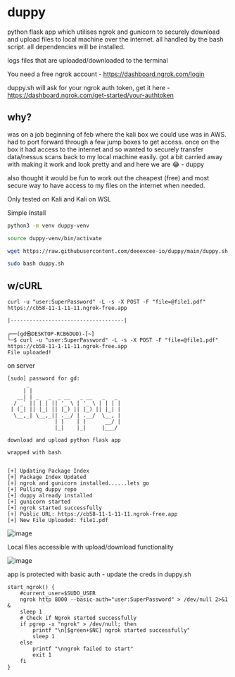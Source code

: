 # duppy

python flask app which utilises ngrok and gunicorn to securely download and upload files to local machine over the internet. all handled by the bash script. all dependencies will be installed.

logs files that are uploaded/downloaded to the terminal

You need a free ngrok account - https://dashboard.ngrok.com/login

duppy.sh will ask for your ngrok auth token, get it here - https://dashboard.ngrok.com/get-started/your-authtoken

## why?

was on a job beginning of feb where the kali box we could use was in AWS. had to port forward through a few jump boxes to get access. once on the box it had access to the internet and so wanted to securely transfer data/nessus scans back to my local machine easily. got a bit carried away with making it work and look pretty and and here we are 😂 - duppy

also thought it would be fun to work out the cheapest (free) and most secure way to have access to my files on the internet when needed.

Only tested on Kali and Kali on WSL

Simple Install

```bash
python3 -m venv duppy-venv

source duppy-venv/bin/activate

wget https://raw.githubusercontent.com/deeexcee-io/duppy/main/duppy.sh

sudo bash duppy.sh
```
## w/cURL

```
curl -u "user:SuperPassword" -L -s -X POST -F "file=@file1.pdf" https://cb58-11-1-11-11.ngrok-free.app

|------------------------------------|

┌──(gd㉿DESKTOP-RCB6DUO)-[~]
└─$ curl -u "user:SuperPassword" -L -s -X POST -F "file=@file1.pdf" https://cb58-11-1-11-11.ngrok-free.app
File uploaded!
```

on server
```
[sudo] password for gd:
      _
     | |
   __| | _   _  _ __   _ __   _   _
  / _` || | | || '_ \ | '_ \ | | | |
 | (_| || |_| || |_) || |_) || |_| |
  \__,_| \__,_|| .__/ | .__/  \__, |
               | |    | |      __/ |
               |_|    |_|     |___/

download and upload python flask app

wrapped with bash


[+] Updating Package Index
[+] Package Index Updated
[+] ngrok and gunicorn installed......lets go
[+] Pulling duppy repo
[+] duppy already installed
[+] gunicorn started
[+] ngrok started successfully
[+] Public URL: https://cb58-11-1-11-11.ngrok-free.app
[+] New File Uploaded: file1.pdf
```

![image](https://github.com/deeexcee-io/duppy/assets/130473605/f72e6177-98ce-4487-9a2d-5a0340765644)


Local files accessible with upload/download functionality

![image](https://github.com/deeexcee-io/duppy/assets/130473605/7350310a-6e14-42a1-a4af-171e32bbb978)

app is protected with basic auth - update the creds in duppy.sh

```
start_ngrok() {
    #current_user=$SUDO_USER
    ngrok http 8000 --basic-auth="user:SuperPassword" > /dev/null 2>&1 &
    sleep 1
    # Check if Ngrok started successfully
    if pgrep -x "ngrok" > /dev/null; then
        printf "\n[$green+$NC] ngrok started successfully"
        sleep 1
    else
        printf "\nngrok failed to start"
        exit 1
    fi
}
```


